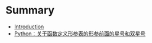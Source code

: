 # Summary

* [Introduction](README.md)
* [Python：关于函数定义形参表的形参前面的星号和双星号](pythonff1a-guan-yu-han-shu-ding-yi-xing-can-biao-de-xing-can-qian-mian-de-xing-hao-he-shuang-xing-hao.md)



